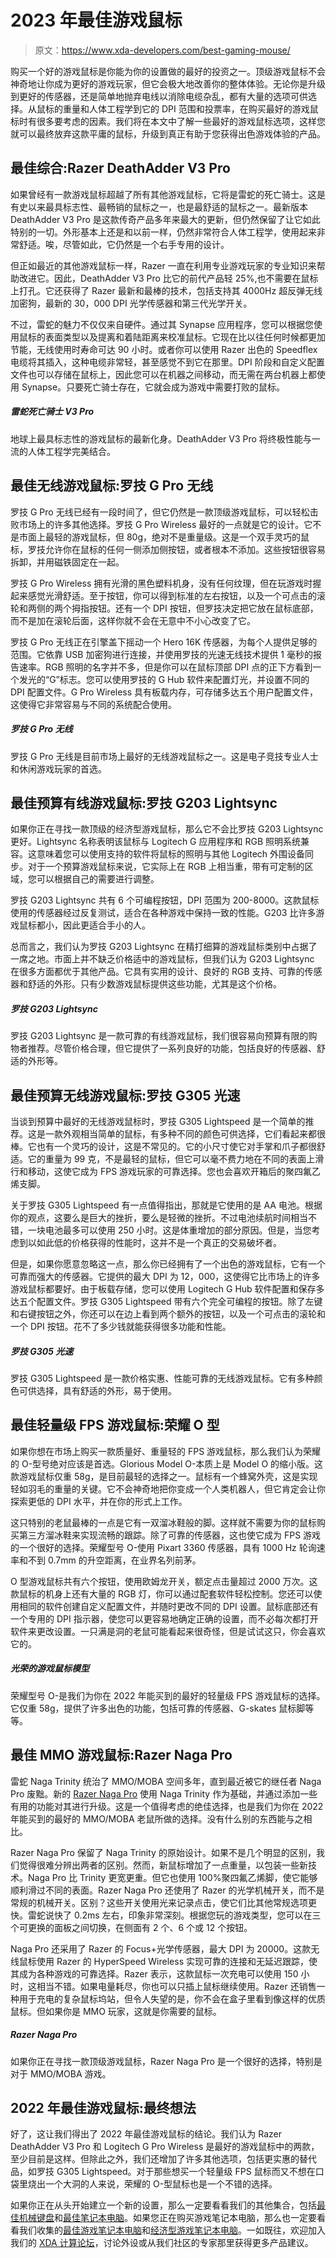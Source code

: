 # 2023 年最佳游戏鼠标

> 原文：<https://www.xda-developers.com/best-gaming-mouse/>

购买一个好的游戏鼠标是你能为你的设置做的最好的投资之一。顶级游戏鼠标不会神奇地让你成为更好的游戏玩家，但它会极大地改善你的整体体验。无论你是升级到更好的传感器，还是简单地抛弃电线以消除电缆杂乱，都有大量的选项可供选择。从鼠标的重量和人体工程学到它的 DPI 范围和投票率，在购买最好的游戏鼠标时有很多要考虑的因素。我们将在本文中了解一些最好的游戏鼠标选项，这样您就可以最终放弃这款平庸的鼠标，升级到真正有助于您获得出色游戏体验的产品。

## 最佳综合:Razer DeathAdder V3 Pro

如果曾经有一款游戏鼠标超越了所有其他游戏鼠标，它将是雷蛇的死亡骑士。这是有史以来最具标志性、最畅销的鼠标之一，也是最舒适的鼠标之一。最新版本 DeathAdder V3 Pro 是这款传奇产品多年来最大的更新，但仍然保留了让它如此特别的一切。外形基本上还是和以前一样，仍然非常符合人体工程学，使用起来非常舒适。唉，尽管如此，它仍然是一个右手专用的设计。

但正如最近的其他游戏鼠标一样，Razer 一直在利用专业游戏玩家的专业知识来帮助改进它。因此，DeathAdder V3 Pro 比它的前代产品轻 25%,也不需要在鼠标上打孔。它还获得了 Razer 最新和最棒的技术，包括支持其 4000Hz 超反弹无线加密狗，最新的 30，000 DPI 光学传感器和第三代光学开关。

不过，雷蛇的魅力不仅仅来自硬件。通过其 Synapse 应用程序，您可以根据您使用鼠标的表面类型以及提离和着陆距离来校准鼠标。它现在比以往任何时候都更加节能，无线使用时寿命可达 90 小时。或者你可以使用 Razer 出色的 Speedflex 电缆将其插入，这种电缆非常轻，甚至感觉不到它在那里。DPI 阶段和自定义配置文件也可以存储在鼠标上，因此您可以在机器之间移动，而无需在两台机器上都使用 Synapse。只要死亡骑士存在，它就会成为游戏中需要打败的鼠标。

##### 雷蛇死亡骑士 V3 Pro

地球上最具标志性的游戏鼠标的最新化身。DeathAdder V3 Pro 将终极性能与一流的人体工程学完美结合。

## 最佳无线游戏鼠标:罗技 G Pro 无线

罗技 G Pro 无线已经有一段时间了，但它仍然是一款顶级游戏鼠标，可以轻松击败市场上的许多其他选择。罗技 G Pro Wireless 最好的一点就是它的设计。它不是市面上最轻的游戏鼠标，但 80g，绝对不是重量级。这是一个双手灵巧的鼠标，罗技允许你在鼠标的任何一侧添加侧按钮，或者根本不添加。这些按钮很容易拆卸，并用磁铁固定在一起。

罗技 G Pro Wireless 拥有光滑的黑色塑料机身，没有任何纹理，但在玩游戏时握起来感觉光滑舒适。至于按钮，你可以得到标准的左右按钮，以及一个可点击的滚轮和两侧的两个拇指按钮。还有一个 DPI 按钮，但罗技决定把它放在鼠标底部，而不是加在滚轮后面，这样你就不会在无意中不小心改变了它。

罗技 G Pro 无线正在引擎盖下摇动一个 Hero 16K 传感器，为每个人提供足够的范围。它依靠 USB 加密狗进行连接，并使用罗技的光速无线技术提供 1 毫秒的报告速率。RGB 照明的名字并不多，但是你可以在鼠标顶部 DPI 点的正下方看到一个发光的“G”标志。您可以使用罗技的 G Hub 软件来配置灯光，并设置不同的 DPI 配置文件。G Pro Wireless 具有板载内存，可存储多达五个用户配置文件，这使得它非常容易与不同的系统配合使用。

##### 罗技 G Pro 无线

罗技 G Pro 无线是目前市场上最好的无线游戏鼠标之一。这是电子竞技专业人士和休闲游戏玩家的首选。

## 最佳预算有线游戏鼠标:罗技 G203 Lightsync

如果你正在寻找一款顶级的经济型游戏鼠标，那么它不会比罗技 G203 Lightsync 更好。Lightsync 名称表明该鼠标与 Logitech G 应用程序和 RGB 照明系统兼容。这意味着您可以使用支持的软件将鼠标的照明与其他 Logitech 外围设备同步。对于一个预算游戏鼠标来说，它实际上在 RGB 上相当重，带有可定制的区域，您可以根据自己的需要进行调整。

罗技 G203 Lightsync 共有 6 个可编程按钮，DPI 范围为 200-8000。这款鼠标使用的传感器经过反复测试，适合在各种游戏中保持一致的性能。G203 比许多游戏鼠标都小，因此更适合手小的人。

总而言之，我们认为罗技 G203 Lightsync 在精打细算的游戏鼠标类别中占据了一席之地。市面上并不缺乏价格适中的游戏鼠标，但我们认为 G203 Lightsync 在很多方面都优于其他产品。它具有实用的设计、良好的 RGB 支持、可靠的传感器和舒适的外形。只有少数游戏鼠标提供这些功能，尤其是这个价格。

##### 罗技 G203 Lightsync

罗技 G203 Lightsync 是一款可靠的有线游戏鼠标，我们很容易向预算有限的购物者推荐。尽管价格合理，但它提供了一系列良好的功能，包括良好的传感器、舒适的外形等。

## 最佳预算无线游戏鼠标:罗技 G305 光速

当谈到预算中最好的无线游戏鼠标时，罗技 G305 Lightspeed 是一个简单的推荐。这是一款外观相当简单的鼠标，有多种不同的颜色可供选择，它们看起来都很棒。它也有一个灵巧的设计，这是不常见的。它的小尺寸使它对手掌和爪子都很舒适。它的重量为 99 克，不是最轻的鼠标，但它可以毫不费力地在不同的表面上滑行和移动，这使它成为 FPS 游戏玩家的可靠选择。您也会喜欢开箱后的聚四氟乙烯支脚。

关于罗技 G305 Lightspeed 有一点值得指出，那就是它使用的是 AA 电池。根据你的观点，这要么是巨大的挫折，要么是轻微的挫折。不过电池续航时间相当不错，一块电池最多可以使用 250 小时。这是体重增加的部分原因。但是，当您考虑到以如此低的价格获得的性能时，这并不是一个真正的交易破坏者。

但是，如果你愿意忽略这一点，那么你已经拥有了一个出色的游戏鼠标，它有一个可靠而强大的传感器。它提供的最大 DPI 为 12，000，这使得它比市场上的许多游戏鼠标都要好。由于板载存储，您可以使用 Logitech G Hub 软件配置和保存多达五个配置文件。罗技 G305 Lightspeed 带有六个完全可编程的按钮。除了左键和右键按钮之外，你还可以在边上看到两个额外的按钮，以及一个可点击的滚轮和一个 DPI 按钮。花不了多少钱就能获得很多功能和性能。

##### 罗技 G305 光速

罗技 G305 Lightspeed 是一款价格实惠、性能可靠的无线游戏鼠标。它有多种颜色可供选择，具有舒适的外形，易于使用。

## 最佳轻量级 FPS 游戏鼠标:荣耀 O 型

如果你想在市场上购买一款质量好、重量轻的 FPS 游戏鼠标，那么我们认为荣耀的 O-型号绝对应该是首选。Glorious Model O-本质上是 Model O 的缩小版。这款游戏鼠标仅重 58g，是目前最轻的选择之一。鼠标有一个蜂窝外壳，这是实现轻如羽毛的重量的关键。它不会神奇地把你变成一个人类机器人，但它肯定会让你探索更低的 DPI 水平，并在你的形式上工作。

这只特别的老鼠最棒的一点是它有一双溜冰鞋般的脚。这样就不需要为你的鼠标购买第三方溜冰鞋来实现流畅的跟踪。除了可靠的传感器，这也使它成为 FPS 游戏的一个很好的选择。荣耀型号 O-使用 Pixart 3360 传感器，具有 1000 Hz 轮询速率和不到 0.7mm 的升空距离，在业界名列前茅。

O 型游戏鼠标共有六个按钮，使用欧姆龙开关，额定点击量超过 2000 万次。这款鼠标的机身上还有大量的 RGB 灯，你可以通过配套软件轻松控制。您还可以使用相同的软件创建自定义配置文件，并随时更改不同的 DPI 设置。鼠标底部还有一个专用的 DPI 指示器，使您可以更容易地确定正确的设置，而不必每次都打开软件来更改设置。一只满是洞的老鼠可能看起来很奇怪，但是试试这只，你会喜欢它的。

##### 光荣的游戏鼠标模型

荣耀型号 O-是我们为你在 2022 年能买到的最好的轻量级 FPS 游戏鼠标的选择。它仅重 58g，提供了许多出色的功能，包括可靠的传感器、G-skates 鼠标脚等等。

## 最佳 MMO 游戏鼠标:Razer Naga Pro

雷蛇 Naga Trinity 统治了 MMO/MOBA 空间多年，直到最近被它的继任者 Naga Pro 废黜。新的 [Razer Naga Pro](https://razer.a9yw.net/c/2233363/642901/10229?subId1=UUxdaUeUpU532&subId2=exda&u=https%3A%2F%2Fwww.razer.com%2Fgaming-mice%2Frazer-naga-pro%2FRZ01-03420100-R3U1) 使用 Naga Trinity 作为基础，并通过添加一些有用的功能对其进行升级。这是一个值得考虑的绝佳选择，也是我们为你在 2022 年能买到的最好的 MMO/MOBA 老鼠所做的选择。没有什么别的东西能与之相比。

Razer Naga Pro 保留了 Naga Trinity 的原始设计。如果不是几个明显的区别，我们觉得很难分辨出两者的区别。然而，新鼠标增加了一点重量，以包装一些新技术。Naga Pro 比 Trinity 更宽更重。但它也使用 100%聚四氟乙烯脚，使它能够顺利滑过不同的表面。Razer Naga Pro 还使用了 Razer 的光学机械开关，而不是常规的机械开关。区别？这些开关使用光来记录点击，使它们比其他常规选项更快。雷蛇说快了 0.2ms 左右，印象非常深刻。根据您玩的游戏类型，您可以在三个可更换的面板之间切换，在侧面有 2 个、6 个或 12 个按钮。

Naga Pro 还采用了 Razer 的 Focus+光学传感器，最大 DPI 为 20000。这款无线鼠标使用 Razer 的 HyperSpeed Wireless 实现可靠的连接和无延迟跟踪，使其成为各种游戏的可靠选择。Razer 表示，这款鼠标一次充电可以使用 150 小时，这相当不错。如果电量耗尽，你也可以只插上鼠标继续使用。Razer 还销售一种用于充电的复杂鼠标坞站，但令人失望的是，你不会在盒子里看到像这样的优质鼠标。但如果你是 MMO 玩家，这就是你需要的鼠标。

##### Razer Naga Pro

如果你正在寻找一款顶级游戏鼠标，Razer Naga Pro 是一个很好的选择，特别是对于 MMO/MOBA 游戏。

## 2022 年最佳游戏鼠标:最终想法

好了，这让我们得出了 2022 年最佳游戏鼠标的结论。我们认为 Razer DeathAdder V3 Pro 和 Logitech G Pro Wireless 是最好的游戏鼠标中的两款，至少目前是这样。但除此之外，我们还增加了许多其他选项，包括更实惠的替代品，如罗技 G305 Lightspeed。对于那些想买一个轻量级 FPS 鼠标而又不想在口袋里烧出一个大洞的人来说，荣耀的 O-型鼠标也是一个不错的选择。

如果你正在从头开始建立一个新的设置，那么一定要看看我们的其他集合，包括[最佳机械键盘](https://www.xda-developers.com/best-mechanical-keyboards/)和[最佳笔记本电脑](https://www.xda-developers.com/best-laptops/)。如果您正在购买游戏笔记本电脑，那么也一定要看看我们收集的[最佳游戏笔记本电脑](https://www.xda-developers.com/best-gaming-laptops/)和[经济型游戏笔记本电脑](https://www.xda-developers.com/best-cheap-gaming-laptops/)。一如既往，欢迎加入我们的 [XDA 计算论坛](https://forum.xda-developers.com/c/xda-computing.12289/)，讨论外设或从我们社区的专家那里获得更多产品建议。